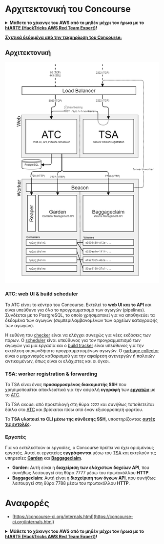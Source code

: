 # Αρχιτεκτονική του Concourse

<details>

<summary><strong>Μάθετε το χάκινγκ του AWS από το μηδέν μέχρι τον ήρωα με το</strong> <a href="https://training.hacktricks.xyz/courses/arte"><strong>htARTE (HackTricks AWS Red Team Expert)</strong></a><strong>!</strong></summary>

Άλλοι τρόποι για να υποστηρίξετε το HackTricks:

* Εάν θέλετε να δείτε την **εταιρεία σας να διαφημίζεται στο HackTricks** ή να **κατεβάσετε το HackTricks σε μορφή PDF**, ελέγξτε τα [**ΣΧΕΔΙΑ ΣΥΝΔΡΟΜΗΣ**](https://github.com/sponsors/carlospolop)!
* Αποκτήστε το [**επίσημο PEASS & HackTricks swag**](https://peass.creator-spring.com)
* Ανακαλύψτε [**την Οικογένεια PEASS**](https://opensea.io/collection/the-peass-family), τη συλλογή μας από αποκλειστικά [**NFTs**](https://opensea.io/collection/the-peass-family)
* **Εγγραφείτε στη** 💬 [**ομάδα Discord**](https://discord.gg/hRep4RUj7f) ή στη [**ομάδα telegram**](https://t.me/peass) ή **ακολουθήστε** μας στο **Twitter** 🐦 [**@hacktricks_live**](https://twitter.com/hacktricks_live)**.**
* **Μοιραστείτε τα χάκινγκ κόλπα σας υποβάλλοντας PRs στα** [**HackTricks**](https://github.com/carlospolop/hacktricks) και [**HackTricks Cloud**](https://github.com/carlospolop/hacktricks-cloud) αποθετήρια του github.

</details>

**[Σχετικά δεδομένα από την τεκμηρίωση του Concourse:](https://concourse-ci.org/internals.html)**

## Αρχιτεκτονική

![](<../../.gitbook/assets/image (39) (1).png>)

### ATC: web UI & build scheduler

Το ATC είναι το κέντρο του Concourse. Εκτελεί το **web UI και το API** και είναι υπεύθυνο για όλο το προγραμματισμό των αγωγών (pipelines). Συνδέεται με το PostgreSQL, το οποίο χρησιμοποιεί για να αποθηκεύει τα δεδομένα των αγωγών (συμπεριλαμβανομένων των αρχείων καταγραφής των αγωγών).

Η ευθύνη του [checker](https://concourse-ci.org/checker.html) είναι να ελέγχει συνεχώς για νέες εκδόσεις των πόρων. Ο [scheduler](https://concourse-ci.org/scheduler.html) είναι υπεύθυνος για τον προγραμματισμό των αγωγών για μια εργασία και ο [build tracker](https://concourse-ci.org/build-tracker.html) είναι υπεύθυνος για την εκτέλεση οποιωνδήποτε προγραμματισμένων αγωγών. Ο [garbage collector](https://concourse-ci.org/garbage-collector.html) είναι ο μηχανισμός καθαρισμού για την αφαίρεση ανενεργών ή παλαιών αντικειμένων, όπως είναι οι ελάχιστες και οι όγκοι.

### TSA: worker registration & forwarding

Το TSA είναι ένας **προσαρμοσμένος διακομιστής SSH** που χρησιμοποιείται αποκλειστικά για την ασφαλή **εγγραφή** των [**εργατών**](https://concourse-ci.org/internals.html#architecture-worker) με το [ATC](https://concourse-ci.org/internals.html#component-atc).

Το TSA ακούει από προεπιλογή στη θύρα `2222` και συνήθως τοποθετείται δίπλα στο [ATC](https://concourse-ci.org/internals.html#component-atc) και βρίσκεται πίσω από έναν εξισορροπητή φορτίου.

Το **TSA υλοποιεί το CLI μέσω της σύνδεσης SSH,** υποστηρίζοντας [**αυτές τις εντολές**](https://concourse-ci.org/internals.html#component-tsa).

### Εργατές

Για να εκτελεστούν οι εργασίες, ο Concourse πρέπει να έχει ορισμένους εργατές. Αυτοί οι εργατείες **εγγράφονται** μέσω του [TSA](https://concourse-ci.org/internals.html#component-tsa) και εκτελούν τις υπηρεσίες [**Garden**](https://github.com/cloudfoundry-incubator/garden) και [**Baggageclaim**](https://github.com/concourse/baggageclaim).

* **Garden**: Αυτή είναι η **διαχείριση των ελάχιστων δοχείων API**, που συνήθως λειτουργεί στη θύρα 7777 μέσω του πρωτοκόλλου **HTTP**.
* **Baggageclaim**: Αυτή είναι η **διαχείριση των όγκων API**, που συνήθως λειτουργεί στη θύρα 7788 μέσω του πρωτοκόλλου **HTTP**.

# Αναφορές
* [https://concourse-ci.org/internals.html](https://concourse-ci.org/internals.html)


<details>

<summary><strong>Μάθετε το χάκινγκ του AWS από το μηδέν μέχρι τον ήρωα με το</strong> <a href="https://training.hacktricks.xyz/courses/arte"><strong>htARTE (HackTricks AWS Red Team Expert)</strong></a><strong>!</strong></summary>

Άλλοι τρόποι για να υποστηρίξετε το HackTricks:

* Εάν θέλετε να δείτε την **εταιρεία σας να διαφημίζεται στο HackTricks** ή να **κατεβάσετε το HackTricks σε μορφή PDF**, ελέγξτε τα [**ΣΧΕΔΙΑ ΣΥΝΔΡΟΜΗΣ**](https://github.com/sponsors/carlospolop)!
* Αποκτήστε το [**επίσημο PEASS & HackTricks swag**](https://peass.creator-spring.com)
* Ανακαλύψτε [**την Οικογένεια PEASS**](https://opensea.io/collection/the-peass-family), τη συλλογή μας από αποκλειστικά [**NFTs**](https://opensea.io/collection/the-peass-family)
* **Εγγραφείτε στη** 💬 [**ομάδα Discord**](https://discord.gg/hRep4RUj7f) ή στη [**ομάδα telegram**](https://t.me/peass) ή **ακολουθήστε** μας στο **Twitter** 🐦 [**@hacktricks_live**](https://twitter.com/hacktricks_live)**.**
* **Μοιραστείτε τα χάκινγκ κόλπα σας υποβάλλοντας PRs στα** [**HackTricks**](https://github.com/carlospolop/hacktricks) και [**HackTricks Cloud**](https://github.com/carlospolop/hacktricks-cloud) αποθετήρια του github.

</details>

